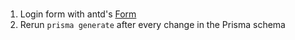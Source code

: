#

1. Login form with antd's [Form](https://ant.design/components/form/)
2. Rerun `prisma generate` after every change in the Prisma schema
